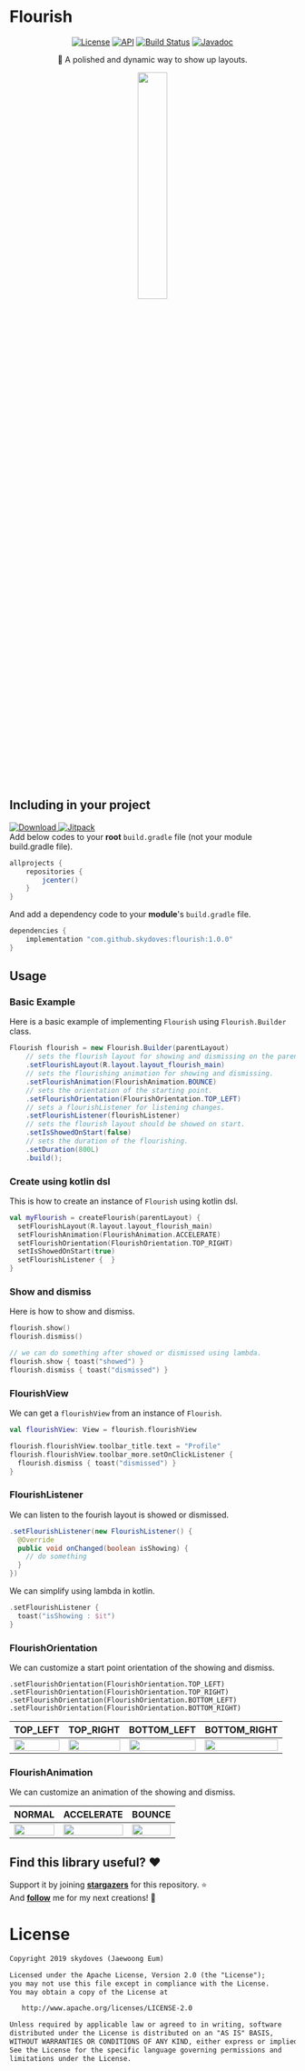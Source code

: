 # Flourish

<p align="center">
  <a href="https://opensource.org/licenses/Apache-2.0"><img alt="License" src="https://img.shields.io/badge/License-Apache%202.0-blue.svg"/></a>
  <a href="https://android-arsenal.com/api?level=16"><img alt="API" src="https://img.shields.io/badge/API-16%2B-brightgreen.svg?style=flat"/></a>
  <a href="https://travis-ci.com/skydoves/Flourish"><img alt="Build Status" src="https://travis-ci.com/skydoves/Flourish.svg?branch=master"/></a>
  <a href="https://skydoves.github.io/libraries/flourish/javadoc/flourish/com.skydoves.flourish/index.html"><img alt="Javadoc" src="https://img.shields.io/badge/Javadoc-Flourish-yellow"/></a>
</p>

<p align="center">
🎩 A polished and dynamic way to show up layouts.<br>
</p>

<p align="center">
<img src="https://user-images.githubusercontent.com/24237865/68065498-6f2d1980-fd6d-11e9-8a37-a530f2848501.gif" width="32%"/>
</p>

## Including in your project
[![Download](https://api.bintray.com/packages/devmagician/maven/flourish/images/download.svg) ](https://bintray.com/devmagician/maven/flourish/_latestVersion)
[![Jitpack](https://jitpack.io/v/skydoves/Flourish.svg)](https://jitpack.io/#skydoves/Flourish) <br>
Add below codes to your **root** `build.gradle` file (not your module build.gradle file).
```gradle
allprojects {
    repositories {
        jcenter()
    }
}
```
And add a dependency code to your **module**'s `build.gradle` file.
```gradle
dependencies {
    implementation "com.github.skydoves:flourish:1.0.0"
}
```

## Usage
### Basic Example
Here is a basic example of implementing `Flourish` using `Flourish.Builder` class.

```java
Flourish flourish = new Flourish.Builder(parentLayout)
    // sets the flourish layout for showing and dismissing on the parent layout.
    .setFlourishLayout(R.layout.layout_flourish_main)
    // sets the flourishing animation for showing and dismissing.
    .setFlourishAnimation(FlourishAnimation.BOUNCE)
    // sets the orientation of the starting point.
    .setFlourishOrientation(FlourishOrientation.TOP_LEFT)
    // sets a flourishListener for listening changes.
    .setFlourishListener(flourishListener)
    // sets the flourish layout should be showed on start. 
    .setIsShowedOnStart(false)
    // sets the duration of the flourishing.
    .setDuration(800L)
    .build();
```

### Create using kotlin dsl
This is how to create an instance of `Flourish` using kotlin dsl.

```kotlin
val myFlourish = createFlourish(parentLayout) {
  setFlourishLayout(R.layout.layout_flourish_main)
  setFlourishAnimation(FlourishAnimation.ACCELERATE)
  setFlourishOrientation(FlourishOrientation.TOP_RIGHT)
  setIsShowedOnStart(true)
  setFlourishListener {  }
}
```

### Show and dismiss
Here is how to show and dismiss.

```kotlin
flourish.show()
flourish.dismiss()

// we can do something after showed or dismissed using lambda.
flourish.show { toast("showed") }
flourish.dismiss { toast("dismissed") }
```

### FlourishView
We can get a `flourishView` from an instance of `Flourish`.

```kotlin
val flourishView: View = flourish.flourishView

flourish.flourishView.toolbar_title.text = "Profile"
flourish.flourishView.toolbar_more.setOnClickListener {
  flourish.dismiss { toast("dismissed") }
}
```

### FlourishListener
We can listen to the fourish layout is showed or dismissed.
```java
.setFlourishListener(new FlourishListener() {
  @Override
  public void onChanged(boolean isShowing) {
    // do something
  }
})
```
We can simplify using lambda in kotlin.
```kotlin
.setFlourishListener { 
  toast("isShowing : $it") 
}
```

### FlourishOrientation
We can customize a start point orientation of the showing and dismiss.
```
.setFlourishOrientation(FlourishOrientation.TOP_LEFT)
.setFlourishOrientation(FlourishOrientation.TOP_RIGHT)
.setFlourishOrientation(FlourishOrientation.BOTTOM_LEFT)
.setFlourishOrientation(FlourishOrientation.BOTTOM_RIGHT)
```

TOP_LEFT | TOP_RIGHT | BOTTOM_LEFT | BOTTOM_RIGHT |
| :---------------: | :---------------: | :---------------: | :---------------: |
| <img src="https://user-images.githubusercontent.com/24237865/68065839-40fe0880-fd72-11e9-87ad-64b6f601d94a.gif" align="center" width="100%"/> | <img src="https://user-images.githubusercontent.com/24237865/68065841-41969f00-fd72-11e9-9d1c-4035836e166a.gif" align="center" width="100%"/> | <img src="https://user-images.githubusercontent.com/24237865/68065840-40fe0880-fd72-11e9-9716-b0bc2f79f1ef.gif" align="center" width="100%"/> | <img src="https://user-images.githubusercontent.com/24237865/68065842-41969f00-fd72-11e9-9dfd-65f42e2f2ed5.gif" align="center" width="100%"/> 

### FlourishAnimation
We can customize an animation of the showing and dismiss.

NORMAL | ACCELERATE | BOUNCE
| :---------------: | :---------------: | :---------------: |
| <img src="https://user-images.githubusercontent.com/24237865/68065894-211b1480-fd73-11e9-82db-3584545382e2.gif" align="center" width="100%"/> | <img src="https://user-images.githubusercontent.com/24237865/68065893-211b1480-fd73-11e9-98e2-0468293db7a5.gif" align="center" width="100%"/> | <img src="https://user-images.githubusercontent.com/24237865/68065498-6f2d1980-fd6d-11e9-8a37-a530f2848501.gif" align="center" width="100%"/>

## Find this library useful? :heart:
Support it by joining __[stargazers](https://github.com/skydoves/Flourish/stargazers)__ for this repository. :star:<br>
And __[follow](https://github.com/skydoves)__ me for my next creations! 🤩

# License
```xml
Copyright 2019 skydoves (Jaewoong Eum)

Licensed under the Apache License, Version 2.0 (the "License");
you may not use this file except in compliance with the License.
You may obtain a copy of the License at

   http://www.apache.org/licenses/LICENSE-2.0

Unless required by applicable law or agreed to in writing, software
distributed under the License is distributed on an "AS IS" BASIS,
WITHOUT WARRANTIES OR CONDITIONS OF ANY KIND, either express or implied.
See the License for the specific language governing permissions and
limitations under the License.
```
